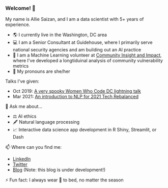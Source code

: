 ### Welcome! 👋

My name is Allie Saizan, and I am a data scientist with 5+ years of experience.
- 🌎 I currently live in the Washington, DC area
- 💻 I am a Senior Consultant at Guidehouse, where I primarily serve national security agencies and am building out an AI practice
- 🤖 I am a Machine Learning volunteer at [Community Insight and Impact](https://github.com/community-insight-impact), where I've developed a longtiduinal analysis of community vulnerability metrics
- 👩 My pronouns are she/her

Talks I've given:
- Oct 2019: [A very spooky Women Who Code DC lightning talk](https://github.com/alliesaizan/spooky-lightning-talk)
- Mar 2021: [An introduction to NLP for 2021 Tech,Rebalanced](https://docs.google.com/presentation/d/1W16lNSxOFYsYf4FmTj9QXxJ6yTNwK8aYNK8K74yHpzE/edit?usp=sharing)

💬 Ask me about...
- ⚖️ AI ethics
- 🖋️ Natural language processing
- 📈 Interactive data science app development in R Shiny, Streamlit, or Dash

📫 Where can you find me:  
- [LinkedIn](https://www.linkedin.com/in/alexandra-saizan/)
- [Twitter](https://twitter.com/AllieSaizan)
- [Blog](https://alliesaizan.github.io) (Note: this blog is under development!)

⚡ Fun fact: I always wear 🧦 to bed, no matter the season
